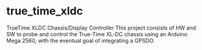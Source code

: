 # true_time_xldc
TrueTime XLDC Chassis/Display Controller
This project consists of HW and SW to probe and control the True-Time XL-DC chassis
using an Arduino Mega 2560, with the eventual goal of integrating a GPSDO.
